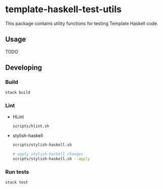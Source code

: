 # template-haskell-test-utils

This package contains utility functions for testing Template Haskell code.

## Usage

TODO

## Developing

### Build

```bash
stack build
```

### Lint

* HLint

    ```bash
    scripts/hlint.sh
    ```

* stylish-haskell

    ```bash
    scripts/stylish-haskell.sh

    # apply stylish-haskell changes
    scripts/stylish-haskell.sh --apply
    ```

### Run tests

```bash
stack test
```
